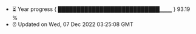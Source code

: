 - ⏳ Year progress { ███████████████████████████▁▁▁ } 93.19 %
- ⏰ Updated on Wed, 07 Dec 2022 03:25:08 GMT

